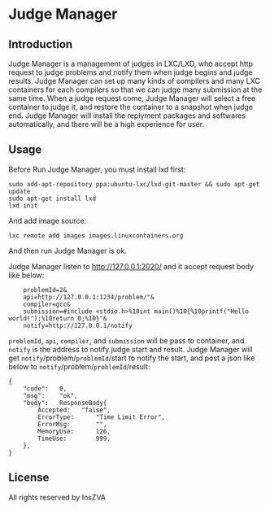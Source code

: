 # Judge Manager

## Introduction

Judge Manager is a management of judges in LXC/LXD, who accept http request to judge problems and notify them when judge begins and judge results.
Judge Manager can set up many kinds of compilers and many LXC containers for each compilers so that we can judge many submission at the same time.
When a judge request come, Judge Manager will select a free container to judge it, and restore the container to a snapshot when judge end.
Judge Manager will install the replyment packages and softwares automatically, and there will be a high experience for user.

## Usage

Before Run Judge Manager, you must install lxd first:
```
sudo add-apt-repository ppa:ubuntu-lxc/lxd-git-master && sudo apt-get update
sudo apt-get install lxd
lxd init
```
And add image source:
```
lxc remote add images images.linuxcontainers.org
```

And then run Judge Manager is ok.

Judge Manager listen to http://127.0.0.1:2020/ and it accept request body like below:
```
    problemId=2&
    api=http://127.0.0.1:1234/problem/"&
    compiler=gcc&
    submission=#include <stdio.h>%10int main()%10{%10printf("Hello world!");%10return 0;%10}"&
    notify=http://127.0.0.1/notify
```
`problemId`, `api`, `compiler`, and `submission` will be pass to container, and `notify` is the address to notify judge start and result.
Judge Manager will get `notify`/problem/`problemId`/start to notify the start, and post a json like below to `notify`/problem/`problemId`/result:
```
{
    "code":   0,
    "msg":    "ok",
    "body":   ResponseBody{
        Accepted:   "false",
        ErrorType:      "Time Limit Error",
        ErrorMsg:       "",
        MemoryUse:      126,
        TimeUse:        999,
    },
}
```

## License

All rights reserved by InsZVA